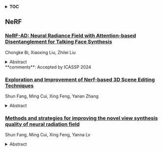 <details>
  <summary><b>TOC</b></summary>
  <ol>
    <li><a href=#nerf>NeRF</a></li>
      <ul>
        <li><a href=#NeRF-AD:-Neural-Radiance-Field-with-Attention-based-Disentanglement-for-Talking-Face-Synthesis>NeRF-AD: Neural Radiance Field with Attention-based Disentanglement for Talking Face Synthesis</a></li>
        <li><a href=#Exploration-and-Improvement-of-Nerf-based-3D-Scene-Editing-Techniques>Exploration and Improvement of Nerf-based 3D Scene Editing Techniques</a></li>
        <li><a href=#Methods-and-strategies-for-improving-the-novel-view-synthesis-quality-of-neural-radiation-field>Methods and strategies for improving the novel view synthesis quality of neural radiation field</a></li>
      </ul>
    </li>
  </ol>
</details>

## NeRF  

### [NeRF-AD: Neural Radiance Field with Attention-based Disentanglement for Talking Face Synthesis](http://arxiv.org/abs/2401.12568)  
Chongke Bi, Xiaoxing Liu, Zhilei Liu  
<details>  
  <summary>Abstract</summary>  
  <ol>  
    Talking face synthesis driven by audio is one of the current research hotspots in the fields of multidimensional signal processing and multimedia. Neural Radiance Field (NeRF) has recently been brought to this research field in order to enhance the realism and 3D effect of the generated faces. However, most existing NeRF-based methods either burden NeRF with complex learning tasks while lacking methods for supervised multimodal feature fusion, or cannot precisely map audio to the facial region related to speech movements. These reasons ultimately result in existing methods generating inaccurate lip shapes. This paper moves a portion of NeRF learning tasks ahead and proposes a talking face synthesis method via NeRF with attention-based disentanglement (NeRF-AD). In particular, an Attention-based Disentanglement module is introduced to disentangle the face into Audio-face and Identity-face using speech-related facial action unit (AU) information. To precisely regulate how audio affects the talking face, we only fuse the Audio-face with audio feature. In addition, AU information is also utilized to supervise the fusion of these two modalities. Extensive qualitative and quantitative experiments demonstrate that our NeRF-AD outperforms state-of-the-art methods in generating realistic talking face videos, including image quality and lip synchronization. To view video results, please refer to https://xiaoxingliu02.github.io/NeRF-AD.  
  </ol>  
</details>  
**comments**: Accepted by ICASSP 2024  
  
### [Exploration and Improvement of Nerf-based 3D Scene Editing Techniques](http://arxiv.org/abs/2401.12456)  
Shun Fang, Ming Cui, Xing Feng, Yanan Zhang  
<details>  
  <summary>Abstract</summary>  
  <ol>  
    NeRF's high-quality scene synthesis capability was quickly accepted by scholars in the years after it was proposed, and significant progress has been made in 3D scene representation and synthesis. However, the high computational cost limits intuitive and efficient editing of scenes, making NeRF's development in the scene editing field facing many challenges. This paper reviews the preliminary explorations of scholars on NeRF in the scene or object editing field in recent years, mainly changing the shape and texture of scenes or objects in new synthesized scenes; through the combination of residual models such as GaN and Transformer with NeRF, the generalization ability of NeRF scene editing has been further expanded, including realizing real-time new perspective editing feedback, multimodal editing of text synthesized 3D scenes, 4D synthesis performance, and in-depth exploration in light and shadow editing, initially achieving optimization of indirect touch editing and detail representation in complex scenes. Currently, most NeRF editing methods focus on the touch points and materials of indirect points, but when dealing with more complex or larger 3D scenes, it is difficult to balance accuracy, breadth, efficiency, and quality. Overcoming these challenges may become the direction of future NeRF 3D scene editing technology.  
  </ol>  
</details>  
  
### [Methods and strategies for improving the novel view synthesis quality of neural radiation field](http://arxiv.org/abs/2401.12451)  
Shun Fang, Ming Cui, Xing Feng, Yanna Lv  
<details>  
  <summary>Abstract</summary>  
  <ol>  
    Neural Radiation Field (NeRF) technology can learn a 3D implicit model of a scene from 2D images and synthesize realistic novel view images. This technology has received widespread attention from the industry and has good application prospects. In response to the problem that the rendering quality of NeRF images needs to be improved, many researchers have proposed various methods to improve the rendering quality in the past three years. The latest relevant papers are classified and reviewed, the technical principles behind quality improvement are analyzed, and the future evolution direction of quality improvement methods is discussed. This study can help researchers quickly understand the current state and evolutionary context of technology in this field, which is helpful in inspiring the development of more efficient algorithms and promoting the application of NeRF technology in related fields.  
  </ol>  
</details>  
  
  



